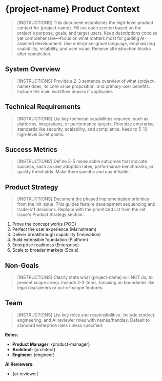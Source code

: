# {project-name} Product Context

> [INSTRUCTIONS]
> This document establishes the high-level product context for {project-name}. Fill out each section based on the project's purpose, goals, and target users. Keep descriptions concise yet comprehensive—focus on what matters most for guiding AI-assisted development. Use enterprise-grade language, emphasizing scalability, reliability, and user value. Remove all instruction blocks after completion.

## System Overview

> [INSTRUCTIONS]
> Provide a 2-3 sentence overview of what {project-name} does, its core value proposition, and primary user benefits. Include the main workflow phases if applicable.

## Technical Requirements

> [INSTRUCTIONS]
> List key technical capabilities required, such as platforms, integrations, or performance targets. Prioritize enterprise standards like security, scalability, and compliance. Keep to 5-10 high-level bullet points.

## Success Metrics

> [INSTRUCTIONS]
> Define 3-5 measurable outcomes that indicate success, such as user adoption rates, performance benchmarks, or quality thresholds. Make them specific and quantifiable.

## Product Strategy

> [INSTRUCTIONS]
> Document the phased implementation priorities from the init issue. This guides feature development sequencing and trade-off decisions. Replace with the prioritized list from the init issue's Product Strategy section.

1. Prove the concept works (POC)
2. Perfect the user experience (Mainstream)
3. Deliver breakthrough capability (Innovation)
4. Build extensible foundation (Platform)
5. Enterprise readiness (Enterprise)
6. Scale to broader markets (Scale)

## Non-Goals

> [INSTRUCTIONS]
> Clearly state what {project-name} will NOT do, to prevent scope creep. Include 2-3 items, focusing on boundaries like legal disclaimers or out-of-scope features.

## Team

> [INSTRUCTIONS]
> List key roles and responsibilities. Include product, engineering, and AI reviewer roles with names/handles. Default to standard enterprise roles unless specified.

**Roles:**

- **Product Manager**: {product-manager}
- **Architect**: {architect}
- **Engineer**: {engineer}

**AI Reviewers:**

- {ai-reviewer}
